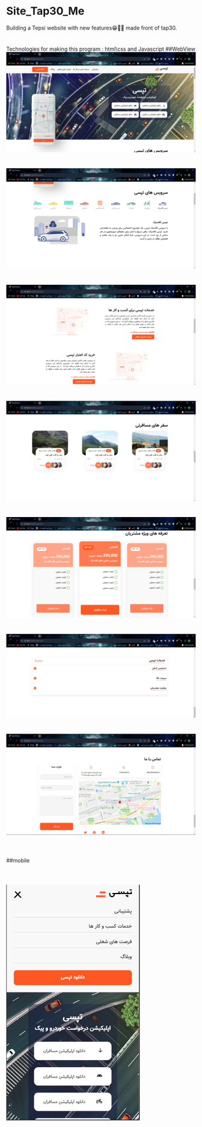 # Site_Tap30_Me
Building a Tepsi website with new features😁👨‍💻  made front of tap30.
#
Technologies for making this program :  html\css and Javascript
##WebView
![WebRTC Architecture](WebView_img/webview1.png)
#
![WebRTC Architecture](WebView_img/webview2.png)
#
![WebRTC Architecture](WebView_img/webview3.png)
#
![WebRTC Architecture](WebView_img/webview4.png)
#
![WebRTC Architecture](WebView_img/webview5.png)
#
![WebRTC Architecture](WebView_img/webview6.png)
#
![WebRTC Architecture](WebView_img/webview7.png)
#
\
##mobile
#
\
![WebRTC Architecture](WebView_img/webview8.png)
